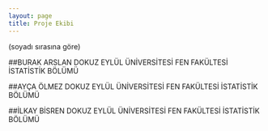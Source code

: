 ```yaml
---
layout: page
title: Proje Ekibi
---
```


(soyadı sırasına göre)

##BURAK ARSLAN
DOKUZ EYLÜL ÜNİVERSİTESİ FEN FAKÜLTESİ İSTATİSTİK BÖLÜMÜ  



<p>

<a href="https://tr.linkedin.com/in/burak-arslan-b074aa112" target="_blank"><i class="fa fa-linkedin-square fa-2x"></i></a>
<a href="https://www.facebook.com/b.arslandeu" target="_blank"><i class="fa fa-facebook fa-2x"></i></a>
<a href="https://twitter.com/Burak_ARS" target="_blank"><i class="fa fa-twitter fa-2x"></i></a>
</p>





##AYÇA ÖLMEZ
DOKUZ EYLÜL ÜNİVERSİTESİ FEN FAKÜLTESİ İSTATİSTİK BÖLÜMÜ

             



<p>
<a href="https://tr.linkedin.com/in/ayça-ölmez-958735b9" target="_blank"><i class="fa fa-linkedin-square fa-2x"></i></a>
<!-- 
<a href="https://www.facebook.com/olmezayca" target="_blank"><i class="fa fa-facebook fa-2x"></i></a>
-->
<a href="https://twitter.com/olmezayca" target="_blank"><i class="fa fa-twitter fa-2x"></i></a>
</p>

##İLKAY BİSREN
DOKUZ EYLÜL ÜNİVERSİTESİ FEN FAKÜLTESİ İSTATİSTİK BÖLÜMÜ


<p>
<!-- 
<a href="https://www.facebook.com/ilkay.bisren" target="_blank"><i class="fa fa-facebook fa-2x"></i></a>
-->
</p>



